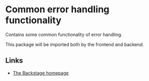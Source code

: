 # Common error handling functionality

Contains some common functionality of error handling.

This package will be imported both by the frontend and backend.

## Links

- [The Backstage homepage](https://backstage.io)

